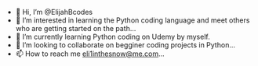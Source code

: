 - 👋 Hi, I’m @ElijahBcodes
- 👀 I’m interested in learning the Python coding language and meet others who are getting started on the path...
- 🌱 I’m currently learning Python coding on Udemy by myself.
- 💞️ I’m looking to collaborate on begginer coding projects in Python...
- 📫 How to reach me eli1inthesnow@me.com...

<!---
ElijahBcodes/ElijahBcodes is a ✨ special ✨ repository because its `README.md` (this file) appears on your GitHub profile.
You can click the Preview link to take a look at your changes.
--->

